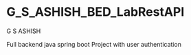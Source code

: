 # G_S_ASHISH_BED_LabRestAPI
G S ASHISH        

Full backend java spring boot Project with user authentication
